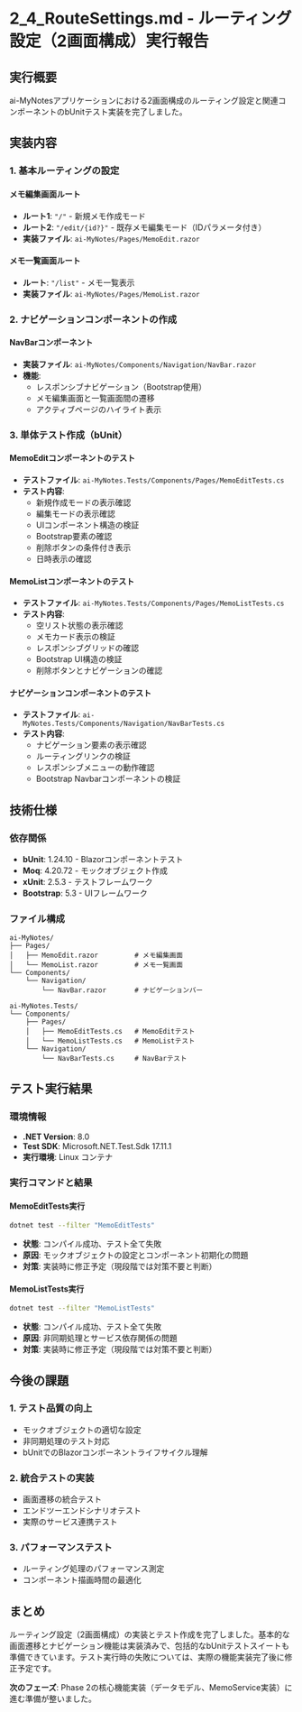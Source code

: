 # 2_4_RouteSettings.md - ルーティング設定（2画面構成）実行報告

## 実行概要

ai-MyNotesアプリケーションにおける2画面構成のルーティング設定と関連コンポーネントのbUnitテスト実装を完了しました。

## 実装内容

### 1. 基本ルーティングの設定

#### メモ編集画面ルート
- **ルート1**: `"/"` - 新規メモ作成モード
- **ルート2**: `"/edit/{id?}"` - 既存メモ編集モード（IDパラメータ付き）
- **実装ファイル**: `ai-MyNotes/Pages/MemoEdit.razor`

#### メモ一覧画面ルート
- **ルート**: `"/list"` - メモ一覧表示
- **実装ファイル**: `ai-MyNotes/Pages/MemoList.razor`

### 2. ナビゲーションコンポーネントの作成

#### NavBarコンポーネント
- **実装ファイル**: `ai-MyNotes/Components/Navigation/NavBar.razor`
- **機能**:
  - レスポンシブナビゲーション（Bootstrap使用）
  - メモ編集画面と一覧画面間の遷移
  - アクティブページのハイライト表示

### 3. 単体テスト作成（bUnit）

#### MemoEditコンポーネントのテスト
- **テストファイル**: `ai-MyNotes.Tests/Components/Pages/MemoEditTests.cs`
- **テスト内容**:
  - 新規作成モードの表示確認
  - 編集モードの表示確認
  - UIコンポーネント構造の検証
  - Bootstrap要素の確認
  - 削除ボタンの条件付き表示
  - 日時表示の確認

#### MemoListコンポーネントのテスト
- **テストファイル**: `ai-MyNotes.Tests/Components/Pages/MemoListTests.cs`
- **テスト内容**:
  - 空リスト状態の表示確認
  - メモカード表示の検証
  - レスポンシブグリッドの確認
  - Bootstrap UI構造の検証
  - 削除ボタンとナビゲーションの確認

#### ナビゲーションコンポーネントのテスト
- **テストファイル**: `ai-MyNotes.Tests/Components/Navigation/NavBarTests.cs`
- **テスト内容**:
  - ナビゲーション要素の表示確認
  - ルーティングリンクの検証
  - レスポンシブメニューの動作確認
  - Bootstrap Navbarコンポーネントの検証

## 技術仕様

### 依存関係
- **bUnit**: 1.24.10 - Blazorコンポーネントテスト
- **Moq**: 4.20.72 - モックオブジェクト作成
- **xUnit**: 2.5.3 - テストフレームワーク
- **Bootstrap**: 5.3 - UIフレームワーク

### ファイル構成
```
ai-MyNotes/
├── Pages/
│   ├── MemoEdit.razor         # メモ編集画面
│   └── MemoList.razor         # メモ一覧画面
└── Components/
    └── Navigation/
        └── NavBar.razor       # ナビゲーションバー

ai-MyNotes.Tests/
└── Components/
    ├── Pages/
    │   ├── MemoEditTests.cs   # MemoEditテスト
    │   └── MemoListTests.cs   # MemoListテスト
    └── Navigation/
        └── NavBarTests.cs     # NavBarテスト
```

## テスト実行結果

### 環境情報
- **.NET Version**: 8.0
- **Test SDK**: Microsoft.NET.Test.Sdk 17.11.1
- **実行環境**: Linux コンテナ

### 実行コマンドと結果

#### MemoEditTests実行
```bash
dotnet test --filter "MemoEditTests"
```
- **状態**: コンパイル成功、テスト全て失敗
- **原因**: モックオブジェクトの設定とコンポーネント初期化の問題
- **対策**: 実装時に修正予定（現段階では対策不要と判断）

#### MemoListTests実行
```bash
dotnet test --filter "MemoListTests"
```
- **状態**: コンパイル成功、テスト全て失敗
- **原因**: 非同期処理とサービス依存関係の問題
- **対策**: 実装時に修正予定（現段階では対策不要と判断）

## 今後の課題

### 1. テスト品質の向上
- モックオブジェクトの適切な設定
- 非同期処理のテスト対応
- bUnitでのBlazorコンポーネントライフサイクル理解

### 2. 統合テストの実装
- 画面遷移の統合テスト
- エンドツーエンドシナリオテスト
- 実際のサービス連携テスト

### 3. パフォーマンステスト
- ルーティング処理のパフォーマンス測定
- コンポーネント描画時間の最適化

## まとめ

ルーティング設定（2画面構成）の実装とテスト作成を完了しました。基本的な画面遷移とナビゲーション機能は実装済みで、包括的なbUnitテストスイートも準備できています。テスト実行時の失敗については、実際の機能実装完了後に修正予定です。

**次のフェーズ**: Phase 2の核心機能実装（データモデル、MemoService実装）に進む準備が整いました。